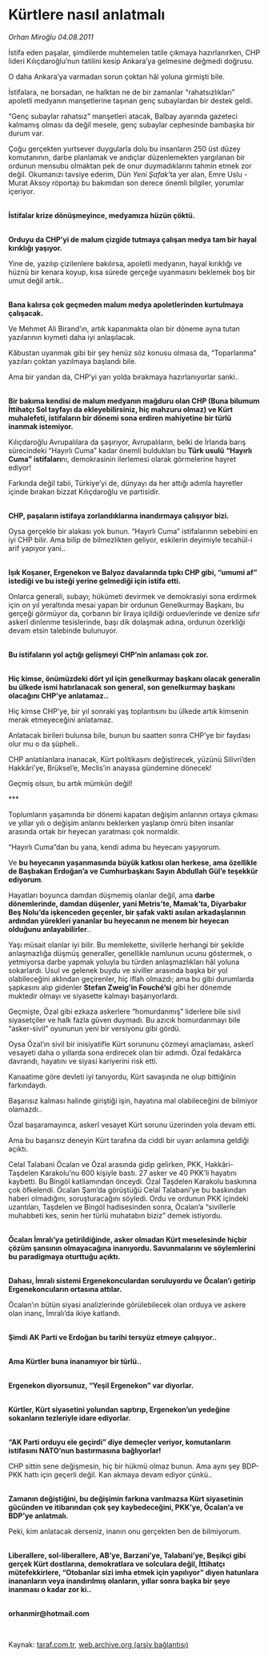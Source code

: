# Kürtlere nasıl anlatmalı

*Orhan Miroğlu 04.08.2011*

<div class="yazi"><p>İstifa eden paşalar, şimdilerde muhtemelen tatile çıkmaya hazırlanırken, CHP lideri Kılıçdaroğlu’nun tatilini kesip Ankara’ya gelmesine değmedi doğrusu.</p>
<p>O daha Ankara’ya varmadan sorun çoktan hâl yoluna girmişti bile. </p>
<p>İstifalara, ne borsadan, ne halktan ne de bir zamanlar “rahatsızlıkları” apoletli medyanın manşetlerine taşınan genç subaylardan bir destek geldi.</p>
<p>“Genç subaylar rahatsız” manşetleri atacak, Balbay ayarında gazeteci kalmamış olması da değil mesele, genç subaylar cephesinde bambaşka bir durum var.</p>
<p>Çoğu gerçekten yurtsever duygularla dolu bu insanların 250 üst düzey komutanının, darbe planlamak ve andıçlar düzenlemekten yargılanan bir ordunun mensubu olmaktan pek de onur duymadıklarını tahmin etmek zor değil. Okumanızı tavsiye ederim, Dün <i>Yeni Şafak</i>’ta yer alan, Emre Uslu - Murat Aksoy röportajı bu bakımdan son derece önemli bilgiler, yorumlar içeriyor.</p>
<p><b><br/>İstifalar krize dönüşmeyince, medyamıza hüzün çöktü.</b></p>
<p><b><br/>Orduyu da CHP’yi de malum çizgide tutmaya çalışan medya tam bir hayal kırıklığı yaşıyor. </b></p>
<p>Yine de, yazılıp çizilenlere bakılırsa, apoletli medyanın, hayal kırıklığı ve hüznü bir kenara koyup, kısa sürede gerçeğe uyanmasını beklemek boş bir umut değil artık.. </p>
<p><b><br/>Bana kalırsa çok geçmeden malum medya apoletlerinden kurtulmaya çalışacak.</b></p>
<p>Ve Mehmet Ali Birand’ın, artık kapanmakta olan bir döneme ayna tutan yazılarının kıymeti daha iyi anlaşılacak.</p>
<p>Kâbustan uyanmak gibi bir şey henüz söz konusu olmasa da, “Toparlanma” yazıları çoktan yazılmaya başlandı bile.</p>
<p>Ama bir yandan da, CHP’yi yarı yolda bırakmaya hazırlanıyorlar sanki..</p>
<p><b><br/>Bir bakıma kendisi de malum medyanın mağduru olan CHP (Buna bilumum İttihatçı Sol tayfayı da ekleyebilirsiniz, hiç mahzuru olmaz) ve Kürt muhalefeti, istifaların bir dönemi sona erdiren mahiyetine bir türlü inanmak istemiyor.</b></p>
<p>Kılıçdaroğlu Avrupalılara da şaşırıyor, Avrupalıların, belki de İrlanda barış sürecindeki “Hayırlı Cuma” kadar önemli buldukları bu <b>Türk usulü</b> <b>“Hayırlı Cuma” istifaları</b>nı, demokrasinin ilerlemesi olarak görmelerine hayret ediyor!</p>
<p>Farkında değil tabii, Türkiye’yi de, dünyayı da her attığı adımla hayretler içinde bırakan bizzat Kılıçdaroğlu ve partisidir. </p>
<p><b><br/>CHP, paşaların istifaya zorlandıklarına inandırmaya çalışıyor bizi.</b></p>
<p>Oysa gerçekle bir alakası yok bunun. “Hayırlı Cuma” istifalarının sebebini en iyi CHP bilir. Ama bilip de bilmezlikten geliyor, eskilerin deyimiyle tecahül-i arif yapıyor yani..</p>
<p><b><br/>Işık Koşaner, Ergenekon ve Balyoz davalarında tıpkı CHP gibi, “umumi af” istediği ve bu isteği yerine gelmediği için istifa etti. </b></p>
<p>Onlarca generali, subayı; hükümeti devirmek ve demokrasiyi sona erdirmek için on yıl yeraltında mesai yapan bir ordunun Genelkurmay Başkanı, bu gerçeği görmüyor da, çorbanın bir liraya içildiği orduevlerinde ve denize sıfır askerî dinlenme tesislerinde, başı dik dolaşmak adına, ordunun özerkliği devam etsin talebinde bulunuyor.</p>
<p><b><br/>Bu istifaların yol açtığı gelişmeyi CHP’nin anlaması çok zor.</b></p>
<p><b><br/>Hiç kimse, önümüzdeki dört yıl için genelkurmay başkanı olacak generalin bu ülkede ismi hatırlanacak son general, son genelkurmay başkanı olacağını CHP’ye anlatamaz..</b></p>
<p>Hiç kimse CHP’ye, bir yıl sonraki yaş toplantısını bu ülkede artık kimsenin merak etmeyeceğini anlatamaz.</p>
<p>Anlatacak birileri bulunsa bile, bunun bu saatten sonra CHP’ye bir faydası olur mu o da şüpheli..</p>
<p>CHP anlatılanlara inanacak, Kürt politikasını değiştirecek, yüzünü Silivri’den Hakkâri’ye, Brüksel’e, Meclis’in anayasa gündemine dönecek!</p>
<p>Geçmiş olsun, bu artık mümkün değil!</p>
<p>***</p>
<p>Toplumların yaşamında bir dönemi kapatan değişim anlarının ortaya çıkması ve yıllar yılı o değişim anlarını beklerken yaşlanıp ömrü biten insanlar arasında ortak bir heyecan yaratması çok normaldir. </p>
<p>“Hayırlı Cuma”dan bu yana, kendi adıma bu heyecanı yaşıyorum.</p>
<p>Ve <b>bu heyecanın yaşanmasında büyük katkısı olan herkese, ama özellikle de Başbakan Erdoğan’a ve Cumhurbaşkanı Sayın Abdullah Gül’e teşekkür ediyorum</b>.</p>
<p>Hayatları boyunca damdan düşmemiş olanlar değil, ama <b>darbe dönemlerinde, damdan düşenler, yani Metris’te, Mamak’ta, Diyarbakır Beş Nolu’da işkenceden geçenler, bir şafak vakti asılan arkadaşlarının ardından yürekleri yananlar bu heyecanın ne menem bir heyecan olduğunu anlayabilirler</b>..</p>
<p>Yaşı müsait olanlar iyi bilir. Bu memlekette, sivillerle herhangi bir şekilde anlaşmazlığa düşmüş generaller, genellikle namlunun ucunu göstermek, o yetmiyorsa darbe yapmak yoluyla bu türden anlaşmazlıkları hâl yoluna sokarlardı. Usul ve gelenek buydu ve siviller arasında başka bir yol olabileceğini aklından geçirenler, hiç iflah olmazdı; ama bu gibi durumlarda şapkasını alıp gidenler <b>Stefan Zweig’in Fouché’si</b> gibi her dönemde muktedir olmayı ve siyasette kalmayı başarıyorlardı. </p>
<p>Geçmişte, Özal gibi ezkaza askerlere “homurdanmış” liderlere bile sivil siyasetçiler ve halk fazla güven duymadı. Bu azıcık homurdanmayı bile “asker-sivil” oyununun yeni bir versiyonu gibi gördü. </p>
<p>Oysa Özal’ın sivil bir inisiyatifle Kürt sorununu çözmeyi amaçlaması, askerî vesayeti daha o yıllarda sona erdirecek olan bir adımdı. Özal fedakârca davrandı, hayatını ve siyasi kariyerini risk etti. </p>
<p>Kanaatime göre devleti iyi tanıyordu, Kürt savaşında ne olup bittiğinin farkındaydı. </p>
<p>Başarısız kalması halinde giriştiği işin, hayatına mal olabileceğini de bilmiyor olamazdı.. </p>
<p>Özal başaramayınca, askerî vesayet Kürt sorunu üzerinden yola devam etti.</p>
<p>Ama bu başarısız deneyin Kürt tarafına da ciddi bir uyarı anlamına geldiği açıktı.</p>
<p>Celal Talabani Öcalan ve Özal arasında gidip gelirken, PKK, Hakkâri-Taşdelen Karakolu’nu 600 kişiyle bastı. 27 asker ve 40 PKK’li hayatını kaybetti. Bu Bingöl katliamından önceydi. Özal Taşdelen Karakolu baskınına çok öfkelendi. Öcalan Şam’da görüştüğü Celal Talabani’ye bu baskından haberi olmadığını, soruşturacağını söyledi. Ordu ve ordunun PKK içindeki uzantıları, Taşdelen ve Bingöl hadisesinden sonra, Öcalan’a “sivillerle muhabbeti kes, senin her türlü muhatabın biziz” demek istiyordu.</p>
<p><b><br/>Öcalan İmralı’ya getirildiğinde, asker olmadan Kürt meselesinde hiçbir çözüm şansının olmayacağına inanıyordu. Savunmalarını ve söylemlerini bu paradigmaya oturttuğu açıktı.</b></p>
<p><b><br/>Dahası, İmralı sistemi Ergenekonculardan soruluyordu ve Öcalan’ı getirip Ergenekoncuların ortasına attılar.</b></p>
<p>Öcalan’ın bütün siyasi analizlerinde görülebilecek olan orduya ve askere olan inanç, İmralı’da ikiye katlandı.</p>
<p><b><br/>Şimdi AK Parti ve Erdoğan bu tarihi tersyüz etmeye çalışıyor..</b></p>
<p><b><br/>Ama Kürtler buna inanamıyor bir türlü..</b></p>
<p><b><br/>Ergenekon diyorsunuz, “Yeşil Ergenekon” var diyorlar. </b></p>
<p><b><br/>Kürtler, Kürt siyasetini yolundan saptırıp, Ergenekon’un yedeğine sokanların tezleriyle idare ediyorlar.</b></p>
<p><b><br/>“AK Parti orduyu ele geçirdi” diye demeçler veriyor, komutanların istifasını NATO’nun bastırmasına bağlıyorlar! </b></p>
<p>CHP sittin sene değişmesin, hiç bir hükmü olmaz bunun. Ama aynı şey BDP-PKK hattı için geçerli değil. Kan akmaya devam ediyor çünkü..</p>
<p><b><br/>Zamanın değiştiğini, bu değişimin farkına varılmazsa Kürt siyasetinin gücünden ve itibarından çok şey kaybedeceğini, PKK’ye, Öcalan’a ve BDP’ye anlatmalı.</b></p>
<p>Peki, kim anlatacak derseniz, inanın onu gerçekten ben de bilmiyorum.</p>
<p><b><br/>Liberallere, sol-liberallere, AB’ye, Barzani’ye, Talabani’ye, Beşikçi gibi gerçek Kürt dostlarına, demokratlara ve solculara değil, İttihatçı mütefekkirlere, “Otobanlar sizi imha etmek için yapılıyor” diyen hatunlara inananların veya inandırılmış olanların, yıllar sonra başka bir şeye inanması o kadar zor ki..</b></p>
<p><b><br/>orhanmir@hotmail.com</b></p>
<p><b> </b></p>
</div>

Kaynak: [taraf.com.tr](http://www.taraf.com.tr/orhan-miroglu/makale-kurtlere-nasil-anlatmali.htm), [web.archive.org (arşiv bağlantısı)](http://web.archive.org/web/20130720233500/http://www.taraf.com.tr/orhan-miroglu/makale-kurtlere-nasil-anlatmali.htm)
